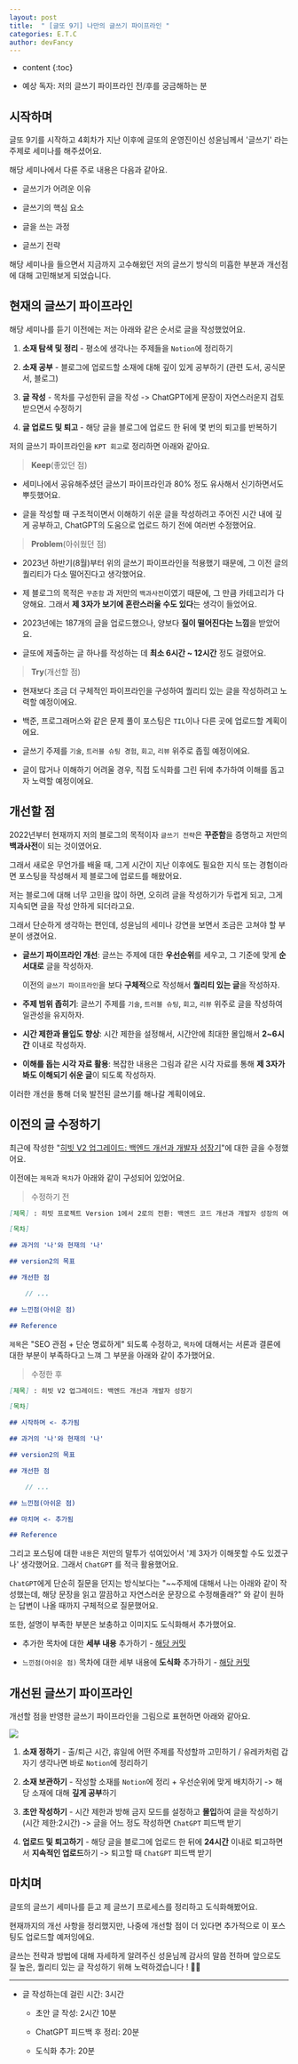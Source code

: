 ```yaml
---
layout: post
title:  " [글또 9기] 나만의 글쓰기 파이프라인 "
categories: E.T.C
author: devFancy
---
```

* content
{:toc}

* 예상 독자: 저의 글쓰기 파이프라인 전/후를 궁금해하는 분

## 시작하며

글또 9기를 시작하고 4회차가 지난 이후에 글또의 운영진이신 성윤님께서 '글쓰기' 라는 주제로 세미나를 해주셨어요.

해당 세미나에서 다룬 주로 내용은 다음과 같아요.

* 글쓰기가 어려운 이유

* 글쓰기의 핵심 요소

* 글을 쓰는 과정

* 글쓰기 전략

해당 세미나을 들으면서 지금까지 고수해왔던 저의 글쓰기 방식의 미흡한 부분과 개선점에 대해 고민해보게 되었습니다.

## 현재의 글쓰기 파이프라인

해당 세미나를 듣기 이전에는 저는 아래와 같은 순서로 글을 작성했었어요.

1. **소재 탐색 및 정리** - 평소에 생각나는 주제들을 `Notion`에 정리하기

2. **소재 공부** - 블로그에 업로드할 소재에 대해 깊이 있게 공부하기 (관련 도서, 공식문서, 블로그)

3. **글 작성** - 목차를 구성한뒤 글을 작성 -> ChatGPT에게 문장이 자연스러운지 검토받으면서 수정하기

4. **글 업로드 및 퇴고** - 해당 글을 블로그에 업로드 한 뒤에 몇 번의 퇴고를 반복하기

저의 글쓰기 파이프라인을 `KPT 회고`로 정리하면 아래와 같아요.

> **Keep**(좋았던 점)

* 세미나에서 공유해주셨던 글쓰기 파이프라인과 80% 정도 유사해서 신기하면서도 뿌듯했어요.

* 글을 작성할 때 구조적이면서 이해하기 쉬운 글을 작성하려고 주어진 시간 내에 깊게 공부하고, ChatGPT의 도움으로 업로드 하기 전에 여러번 수정했어요.

> **Problem**(아쉬웠던 점)

* 2023년 하반기(8월)부터 위의 글쓰기 파이프라인을 적용했기 때문에, 그 이전 글의 퀄리티가 다소 떨어진다고 생각했어요.

* 제 블로그의 목적은 `꾸준함` 과 저만의 `백과사전`이였기 때문에, 그 만큼 카테고리가 다양해요. 그래서 **제 3자가 보기에 혼란스러울 수도 있다**는 생각이 들었어요.

* 2023년에는 187개의 글을 업로드했으나, 양보다 **질이 떨어진다는 느낌**을 받았어요.

* 글또에 제출하는 글 하나를 작성하는 데 **최소 6시간 ~ 12시간** 정도 걸렸어요.

> **Try**(개선할 점)

* 현재보다 조금 더 구체적인 파이프라인을 구성하여 퀄리티 있는 글을 작성하려고 노력할 예정이에요.

* 백준, 프로그래머스와 같은 문제 풀이 포스팅은 `TIL`이나 다른 곳에 업로드할 계획이에요.

* 글쓰기 주제를 `기술`, `트러블 슈팅 경험`, `회고`, `리뷰` 위주로 좁힐 예정이에요.

* 글이 많거나 이해하기 어려울 경우, 직접 도식화를 그린 뒤에 추가하여 이해를 돕고자 노력할 예정이에요.

## 개선할 점

2022년부터 현재까지 저의 블로그의 목적이자 `글쓰기 전략`은 **꾸준함**을 증명하고 저만의 **백과사전**이 되는 것이였어요.

그래서 새로운 무언가를 배울 때, 그게 시간이 지난 이후에도 필요한 지식 또는 경험이라면 포스팅을 작성해서 제 블로그에 업로드를 해왔어요.

저는 블로그에 대해 너무 고민을 많이 하면, 오히려 글을 작성하기가 두렵게 되고, 그게 지속되면 글을 작성 안하게 되더라고요.

그래서 단순하게 생각하는 편인데, 성윤님의 세미나 강연을 보면서 조금은 고쳐야 할 부분이 생겼어요.

* **글쓰기 파이프라인 개선**: 글쓰는 주제에 대한 **우선순위**를 세우고, 그 기준에 맞게 **순서대로** 글을 작성하자.

    이전의 `글쓰기 파이프라인`을 보다 **구체적**으로 작성해서 **퀄리티 있는 글**을 작성하자.

* **주제 범위 좁히기**: 글쓰기 주제를 `기술`, `트러블 슈팅`, `회고`, `리뷰` 위주로 글을 작성하여 일관성을 유지하자.

* **시간 제한과 몰입도 향상**: 시간 제한을 설정해서, 시간안에 최대한 몰입해서 **2~6시간** 이내로 작성하자.

* **이해를 돕는 시각 자료 활용**: 복잡한 내용은 그림과 같은 시각 자료를 통해 **제 3자가 봐도 이해되기 쉬운 글**이 되도록 작성하자.

이러한 개선을 통해 더욱 발전된 글쓰기를 해나갈 계획이에요.

## 이전의 글 수정하기

최근에 작성한 "[히빗 V2 업그레이드: 백엔드 개선과 개발자 성장기](https://devfancy.github.io/Hibit-Retrospective/)"에 대한 글을 수정했어요.

이전에는 `제목`과 `목차`가 아래와 같이 구성되어 있었어요.

> 수정하기 전

```markdown
[제목] : 히빗 프로젝트 Version 1에서 2로의 전환: 백엔드 코드 개선과 개발자 성장의 여정

[목차]

## 과거의 '나'와 현재의 '나'

## version2의 목표

## 개선한 점

    // ...

## 느낀점(아쉬운 점)

## Reference
```

`제목`은 "SEO 관점 + 단순 명료하게" 되도록 수정하고, `목차`에 대해서는 서론과 결론에 대한 부분이 부족하다고 느껴 그 부분을 아래와 같이 추가했어요.

> 수정한 후

```markdown
[제목] : 히빗 V2 업그레이드: 백엔드 개선과 개발자 성장기

[목차]

## 시작하며 <- 추가됨

## 과거의 '나'와 현재의 '나'

## version2의 목표

## 개선한 점

    // ...

## 느낀점(아쉬운 점)

## 마치며 <- 추가됨

## Reference
```

그리고 포스팅에 대한 `내용`은 저만의 말투가 섞여있어서 '제 3자가 이해못할 수도 있겠구나' 생각했어요. 그래서 `ChatGPT` 를 적극 활용했어요.

`ChatGPT`에게 단순히 질문을 던지는 방식보다는 "~~주제에 대해서 나는 아래와 같이 작성했는데, 해당 문장을 읽고 깔끔하고 자연스러운 문장으로 수정해줄래?" 와 같이 원하는 답변이 나올 때까지 구체적으로 질문했어요.

또한, 설명이 부족한 부분은 보충하고 이미지도 도식화해서 추가했어요. 

* 추가한 목차에 대한 **세부 내용** 추가하기 - [해당 커밋](https://github.com/devFancy/devfancy.github.io/commit/40000856c167fc042bcc35c686e46e0b9ea867b4)

* `느낀점(아쉬운 점)` 목차에 대한 세부 내용에 **도식화** 추가하기 - [해당 커밋](https://github.com/devFancy/devfancy.github.io/commit/40000856c167fc042bcc35c686e46e0b9ea867b4)

## 개선된 글쓰기 파이프라인

개선할 점을 반영한 글쓰기 파이프라인을 그림으로 표현하면 아래와 같아요.

![](/assets/img/technical_writing/Technical-Writing-Seminar-Review-1.png)

1. **소재 정하기** - 출/퇴근 시간, 휴일에 어떤 주제를 작성할까 고민하기 / 유레카처럼 갑자기 생각나면 바로 `Notion`에 정리하기

2. **소재 보관하기** - 작성할 소재를 `Notion`에 정리 + 우선순위에 맞게 배치하기 -> 해당 소재에 대해 **깊게 공부**하기

3. **초안 작성하기** - 시간 제한과 방해 금지 모드를 설정하고 **몰입**하여 글을 작성하기 (시간 제한:2시간) -> 글을 어느 정도 작성하면 `ChatGPT` 피드백 받기

4. **업로드 및 퇴고하기** - 해당 글을 블로그에 업로드 한 뒤에 **24시간** 이내로 퇴고하면서 **지속적인 업로드**하기 -> 퇴고할 때 `ChatGPT` 피드백 받기

## 마치며

글또의 글쓰기 세미나를 듣고 제 글쓰기 프로세스를 정리하고 도식화해봤어요.

현재까지의 개선 사항을 정리했지만, 나중에 개선할 점이 더 있다면 추가적으로 이 포스팅도 업로드할 예저잉에요.

글쓰는 전략과 방법에 대해 자세하게 알려주신 성윤님께 감사의 말씀 전하며 앞으로도 질 높은, 퀄리티 있는 글 작성하기 위해 노력하겠습니다 ! ✍🏻

---

* 글 작성하는데 걸린 시간: 3시간

    * 초안 글 작성: 2시간 10분

    * ChatGPT 피드백 후 정리: 20분

    * 도식화 추가: 20분